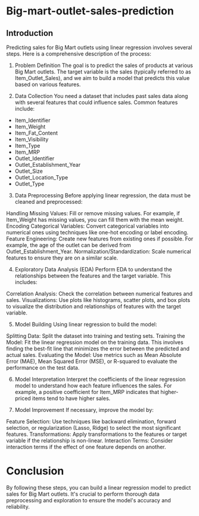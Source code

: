 # Big-mart-outlet-sales-prediction
## Introduction
Predicting sales for Big Mart outlets using linear regression involves several steps. Here is a comprehensive description of the process:

1. Problem Definition
The goal is to predict the sales of products at various Big Mart outlets. The target variable is the sales (typically referred to as Item_Outlet_Sales), and we aim to build a model that predicts this value based on various features.

2. Data Collection
You need a dataset that includes past sales data along with several features that could influence sales. Common features include:

* Item_Identifier
* Item_Weight
* Item_Fat_Content
* Item_Visibility
* Item_Type
* Item_MRP
* Outlet_Identifier
* Outlet_Establishment_Year
* Outlet_Size
* Outlet_Location_Type
* Outlet_Type

3. Data Preprocessing
Before applying linear regression, the data must be cleaned and preprocessed:

Handling Missing Values: Fill or remove missing values. For example, if Item_Weight has missing values, you can fill them with the mean weight.
Encoding Categorical Variables: Convert categorical variables into numerical ones using techniques like one-hot encoding or label encoding.
Feature Engineering: Create new features from existing ones if possible. For example, the age of the outlet can be derived from Outlet_Establishment_Year.
Normalization/Standardization: Scale numerical features to ensure they are on a similar scale.

4. Exploratory Data Analysis (EDA)
Perform EDA to understand the relationships between the features and the target variable. This includes:

Correlation Analysis: Check the correlation between numerical features and sales.
Visualizations: Use plots like histograms, scatter plots, and box plots to visualize the distribution and relationships of features with the target variable.

5. Model Building
Using linear regression to build the model:

Splitting Data: Split the dataset into training and testing sets.
Training the Model: Fit the linear regression model on the training data. This involves finding the best-fit line that minimizes the error between the predicted and actual sales.
Evaluating the Model: Use metrics such as Mean Absolute Error (MAE), Mean Squared Error (MSE), or R-squared to evaluate the performance on the test data.

6. Model Interpretation
Interpret the coefficients of the linear regression model to understand how each feature influences the sales. For example, a positive coefficient for Item_MRP indicates that higher-priced items tend to have higher sales.

7. Model Improvement
If necessary, improve the model by:

Feature Selection: Use techniques like backward elimination, forward selection, or regularization (Lasso, Ridge) to select the most significant features.
Transformations: Apply transformations to the features or target variable if the relationship is non-linear.
Interaction Terms: Consider interaction terms if the effect of one feature depends on another.

# Conclusion
By following these steps, you can build a linear regression model to predict sales for Big Mart outlets. It's crucial to perform thorough data preprocessing and exploration to ensure the model's accuracy and reliability.
